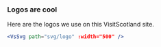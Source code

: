### Logos are cool

Here are the logos we use on this VisitScotland site.

```jsx
<VsSvg path="svg/logo" :width="500" />
```
